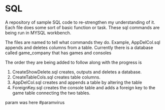 # SQL
A repository of sample SQL code to re-strengthen my understanding of it. Each file does some sort of basic function or task.
These sql commands are being run in MYSQL workbench.

The files are named to tell what commands they do. Example, AppDelCol.sql appends and deletes columns from a table. 
Currently there is a database called game_company that has games and consoles

The order they are being added to follow along with the progress is

1. CreateShowDelete.sql    creates, outputs and deletes a database.
2. CreateTableCols.sql     creates table columns.
3. AppDelCol.sql           creates and appends a table by altering the table 
4. ForeignKey.sql          creates the console table and adds a foreign key to the game table connecting the two tables.

param was here #paramvirus